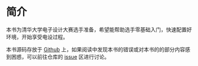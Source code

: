 # 简介

本书为清华大学电子设计大赛选手准备，希望能帮助选手零基础入门，快速配置好环境，开始享受电设过程。

本书源码存放于 [Github](https://github.com/eesast/STM32F1-book) 上，如果阅读中发现本书的错误或对本书的的部分内容感到困惑，可以前往仓库的 [issue](https://github.com/eesast/STM32F1-book/issues) 区进行讨论。